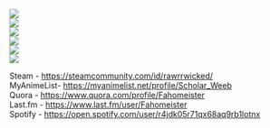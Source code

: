 ![](https://i.imgur.com/nG1Ejyx.gif) </br>
![](https://i.imgur.com/ozrVmIS.gif) </br>
![](https://i.imgur.com/FkYYmaI.gif) </br>
![](https://i.imgur.com/Qfv6eiA.gif) </br>
![](https://i.imgur.com/2nTHzxS.gif) </br>
![](https://i.imgur.com/ivK3cOO.gif) </br>



Steam      -  https://steamcommunity.com/id/rawrrwicked/ </br>
MyAnimeList-  https://myanimelist.net/profile/Scholar_Weeb </br>
Quora      -  https://www.quora.com/profile/Fahomeister </br>
Last.fm    -  https://www.last.fm/user/Fahomeister </br>
Spotify    -  https://open.spotify.com/user/r4jdk05r71qx68aq9rb1lotnx </br>
